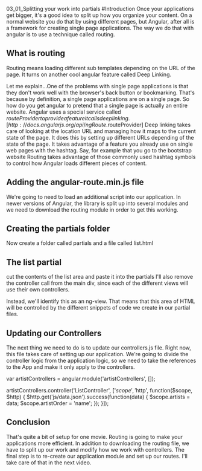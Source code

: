 03_01_Splitting your work into partials
#Introduction
Once your applications get bigger, it's a good idea to split up how you organize your content. On a normal website you do that by using different pages, but Angular, after all is a framework for creating single page applications. The way we do that with angular is to use a technique called routing.

## What is routing
Routing means loading different sub templates depending on the URL of the page. It turns on another cool angular feature called Deep Linking. 

Let me explain...One of the problems with single page applications is that they don't work well with the browser's back button or bookmarking. That's because by definition, a single page applications are on a single page. So how do you get angular to pretend that a single page is actually an entire website.
Angular uses a special service called $routeProvider to provide a feature it calls deep linking.
[http://docs.angularjs.org/api/ngRoute.$routeProvider]
Deep linking takes care of looking at the location URL and managing how it maps to the current state of the page.
It does this by setting up different URLs depending of the state of the page. It takes advantage of a feature you already use on single web pages with the hashtag. Say, for example that you go to the bootstrap website
Routing takes advantage of those commonly used hashtag symbols to control how Angular loads different pieces of content.

## Adding the angular-route.min.js file
We're going to need to load an additional script into our application. In newer versions of Angular, the library is split up into several modules and we need to download the routing module in order to get this working.

## Creating the partials folder
Now create a folder called partials and a file called list.html

## The list partial
<section class="artistpage">
</section>
cut the contents of the list area and paste it into the partials
I'll also remove the controller call from the main div, since each of the different views will use their own controllers.

<div class="main" ng-controller = "MyController"></div>

Instead, we'll identify this as an ng-view. That means that this area of HTML will be controlled by the different snippets of code we create in our partial files.

<div class="main" ng-view></div>

## Updating our Controllers
The next thing we need to do is to update our controllers.js file. Right now, this file takes care of setting up our application. We're going to divide the controller logic from the application logic, so we need to take the references to the App and make it only apply to the controllers.

var artistControllers = angular.module('artistControllers', []);

artistControllers.controller('ListController', ['$scope', '$http', function($scope, $http) {
  $http.get('js/data.json').success(function(data) {
  $scope.artists = data;
  $scope.artistOrder = 'name';
  });
}]);

## Conclusion
That's quite a bit of setup for one movie. Routing is going to make your applications more efficient. In addition to downloading the routing file, we have to split up our work and modify how we work with controllers. The final step is to re-create our application module and set up our routes. I'll take care of that in the next video.
